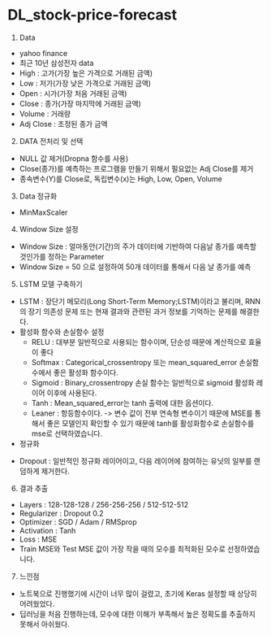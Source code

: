 # DL_stock-price-forecast

1. Data

- yahoo finance
- 최근 10년 삼성전자 data
- High : 고가(가장 높은 가격으로 거래된 금액)
- Low : 저가(가장 낮은 가격으로 거래된 금액)
- Open : 시가(가장 처음 거래된 금액)
- Close : 종가(가장 마지막에 거래된 금액)
- Volume : 거래량
- Adj Close : 조정된 종가 금액

2. DATA 전처리 및 선택
- NULL 값 제거(Dropna 함수를 사용)
- Close(종가)를 예측하는 프로그램을 만들기 위해서 필요없는 Adj Close를 제거
- 종속변수(Y)를 Close로, 독립변수(x)는 High, Low, Open, Volume 

3. Data 정규화
- MinMaxScaler

4. Window Size 설정
- Window Size : 얼마동안(기간)의 주가 데이터에 기반하여 다음날 종가를 예측할 것인가를 정하는 Parameter
- Window Size = 50 으로 설정하여 50개 데이터를 통해서 다음 날 종가를 예측

5. LSTM 모델 구축하기
- LSTM : 장단기 메모리(Long Short-Term Memory;LSTM)이라고 불리며, RNN의 장기 의존성 문제 또는 현재 결과와 관련된 과거 정보를 기억하는 문제를 해결한다.
- 활성화 함수와 손실함수 설정
  * RELU : 대부분 일반적으로 사용되는 함수이며, 단순성 때문에 계산적으로 효율이 좋다
  * Softmax : Categorical_crossentropy 또는 mean_squared_error 손실함수에서 좋은 활성화 함수이다.
  * Sigmoid : Binary_crossentropy 손실 함수는 일반적으로 sigmoid 활성화 레이어 이후에 사용된다.
  * Tanh : Mean_squared_error는 tanh 출력에 대한 옵션이다.
  * Leaner : 항등함수이다.
  -> 변수 값이 전부 연속형 변수이기 때문에 MSE를 통해서 좋은 모델인지 확인할 수 있기 때문에 tanh를 활성화함수로 손실함수를 mse로 선택하였습니다.
- 정규화
 * Dropout : 일반적인 정규화 레이어이고, 다음 레이어에 참여하는 유닛의 일부를 랜덤하게 제거한다.

6. 결과 추출
- Layers : 128-128-128 / 256-256-256 / 512-512-512
- Regularizer : Dropout 0.2
- Optimizer : SGD / Adam / RMSprop
- Activation : Tanh
- Loss : MSE
- Train MSE와 Test MSE 값이 가장 작을 때의 모수를 최적화된 모수로 선정하였습니다.

7. 느낀점
- 노트북으로 진행했기에 시간이 너무 많이 걸렸고, 초기에 Keras 설정할 때 상당히 어려웠었다.
- 딥러닝을 처음 진행하는데, 모수에 대한 이해가 부족해서 높은 정확도를 추출하지 못해서 아쉬웠다.
